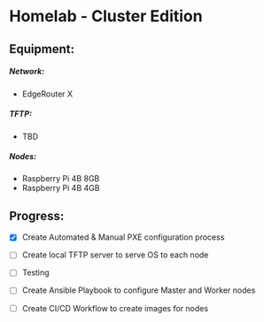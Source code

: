 
# Homelab - Cluster Edition

## Equipment: 

#####   Network:
-   EdgeRouter X

#####   TFTP:
-   TBD

#####   Nodes:
- Raspberry Pi 4B 8GB
- Raspberry Pi 4B 4GB

## Progress:
- [x]   Create Automated & Manual PXE configuration process
- [ ]   Create local TFTP server to serve OS to each node
- [ ]   Testing
  - [ ]   Create Ansible Playbook to configure Master and Worker nodes
- [ ]   Create CI/CD Workflow to create images for nodes

